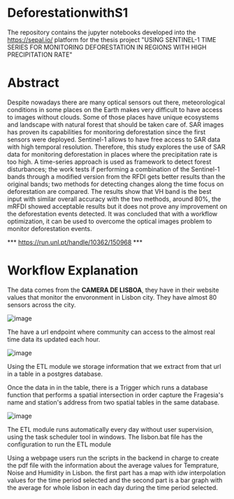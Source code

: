 # DeforestationwithS1
The repository contains the jupyter notebooks developed into the https://sepal.io/ platform for the thesis project "USING SENTINEL-1 TIME SERIES FOR MONITORING DEFORESTATION IN REGIONS WITH HIGH PRECIPITATION RATE" 

# Abstract

Despite nowadays there are many optical sensors out there, meteorological conditions in some places on the Earth makes very difficult to have access to images without clouds. Some of those places have unique ecosystems and landscape with natural forest that should be taken care of. SAR images has proven its capabilities for monitoring deforestation since the first sensors were deployed. Sentinel-1 allows to
have free access to SAR data with high temporal resolution. Therefore, this study explores the use of SAR data for monitoring deforestation in places where the precipitation rate is too high. A time-series approach is used as framework to detect forest disturbances; the work tests if performing a combination of the Sentinel-1 bands through a modified version from the RFDI gets better results than the original bands; two methods for detecting changes along the time focus on deforestation are compared. The results show that VH band is the best input with similar overall accuracy with the two methods, around 80%, the mRFDI showed acceptable results
but it does not prove any improvement on the deforestation events detected. It was concluded that with a workflow optimization, it can be used to overcome the optical images problem to monitor deforestation events.

*** https://run.unl.pt/handle/10362/150968 ***

# Workflow Explanation

The data comes from the **CAMERA DE LISBOA**, they have in their website values that monitor the envoronment in Lisbon city. They have almost 80 sensors across the city.

![image](https://user-images.githubusercontent.com/38009811/155448892-0ef72785-3505-460a-8128-0f76debf86a7.png)

The have a url endpoint where community can access to the almost real time data its updated each hour.

![image](https://user-images.githubusercontent.com/38009811/155449369-8db96a01-2ff5-4102-bce8-daa491a310a4.png)

Using the ETL module we storage information that we extract from that url in a table in a postgres database.

Once the data in in the table, there is a Trigger which runs a database function that performs a spatial intersection in order capture the Fragesia's name and station's address from two spatial tables in the same database.

![image](https://user-images.githubusercontent.com/38009811/155449985-908aa5b5-db96-4704-b44e-064c153309cb.png)

The ETL module runs automatically every day without user supervision, using the task scheduler tool in windows. The lisbon.bat file has the configuration to run the ETL module

Using a webpage users run the scripts in the backend in charge to create the pdf file with the information about the average values for Temprature, Noise and Humidity in Lisbon.
the first part has a map with idw interpolation values for the time period selected and the second part is a bar graph with the average for whole lisbon in each day during the time period selected.


